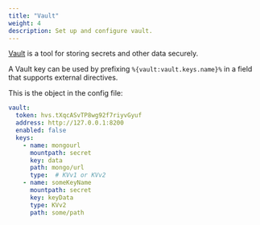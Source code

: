 ```yaml
---
title: "Vault"
weight: 4
description: Set up and configure vault.
---
```


[Vault](https://www.vaultproject.io/) is a tool for storing secrets and other data securely.

A Vault key can be used by prefixing `%{vault:vault.keys.name}%` in a field that supports external directives.

This is the object in the config file:

```yaml
vault:
  token: hvs.tXqcASvTP8wg92f7riyvGyuf
  address: http://127.0.0.1:8200
  enabled: false
  keys:
    - name: mongourl
      mountpath: secret
      key: data
      path: mongo/url
      type:  # KVv1 or KVv2
    - name: someKeyName
      mountpath: secret
      key: keyData
      type: KVv2
      path: some/path
```
